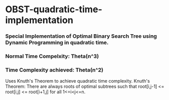 # OBST-quadratic-time-implementation

### Special Implementation of Optimal Binary Search Tree using Dynamic Programming in quadratic time.

### Normal Time Compelxity:   Theta(n^3)
### Time Complexity achieved: Theta(n^2)

Uses Knuth's Theorem to achieve quadratic time complexity.
Knuth's Theorem: 
There are always roots of optimal subtrees such that root[i,j-1] <= root[i,j] <= root[i+1,j] for all 1<=i<j<=n.
